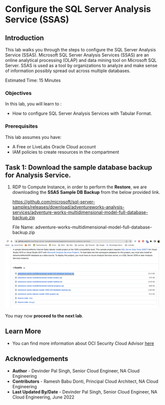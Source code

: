# Configure the SQL Server Analysis Service (SSAS)

## Introduction

This lab walks you through the steps to configure the SQL Server Analysis Service (SSAS). Microsoft SQL Server Analysis Services (SSAS) are an online analytical processing (OLAP) and data mining tool on Microsoft SQL Server.  SSAS is used as a tool by organizations to analyze and make sense of information possibly spread out across multiple databases.

Estimated Time:  15 Minutes



### Objectives
In this lab, you will learn to :
* How to configure SQL Server Analysis Services with Tabular Format.

### Prerequisites  

This lab assumes you have:
- A Free or LiveLabs Oracle Cloud account
- IAM policies to create resources in the compartment

##  Task 1: Download the sample database backup for Analysis Service.

1. RDP to Compute Instance, in order to perform the **Restore**, we are downloading the **SSAS Sample DB Backup** from the below provided link.

    https://github.com/microsoft/sql-server-samples/releases/download/adventureworks-analysis-services/adventure-works-multidimensional-model-full-database-backup.zip

    File Name: adventure-works-multidimensional-model-full-database-backup.zip

  ![](./images/sample-db.png " ")


You may now **proceed to the next lab**.

## Learn More
- You can find more information about OCI Security Cloud Advisor [here](https://docs.oracle.com/en-us/iaas/Content/SecurityAdvisor/Concepts/securityadvisoroverview.htm)


## Acknowledgements
* **Author** - Devinder Pal Singh, Senior Cloud Engineer, NA Cloud Engineering
* **Contributors** -  Ramesh Babu Donti, Principal Cloud Architect, NA Cloud Engineering
* **Last Updated By/Date** - Devinder Pal Singh, Senior Cloud Engineer, NA Cloud Engineering, June 2022
